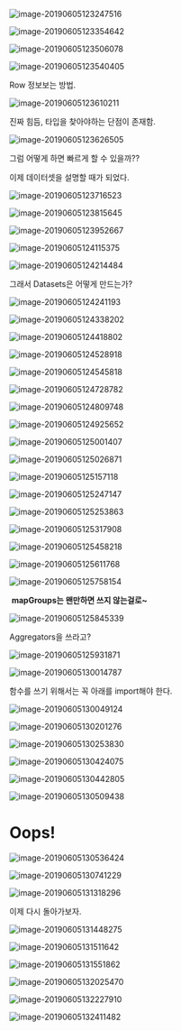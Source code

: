 ![image-20190605123247516](http://ww2.sinaimg.cn/large/006tNc79gy1g3q4gsqml2j30mv0cugqq.jpg)





![image-20190605123354642](http://ww4.sinaimg.cn/large/006tNc79gy1g3q4hycg5dj30ml0dbdll.jpg)



![image-20190605123506078](http://ww3.sinaimg.cn/large/006tNc79gy1g3q4j75ettj30lx0dhwk3.jpg)



![image-20190605123540405](http://ww1.sinaimg.cn/large/006tNc79gy1g3q4js4qb6j30bl02jjrl.jpg)



Row 정보보는 방법.

![image-20190605123610211](http://ww1.sinaimg.cn/large/006tNc79gy1g3q4kb0de8j30jf07lwgr.jpg)



진짜 힘듬, 타입을 찾아야하는 단점이 존재함.



![image-20190605123626505](http://ww4.sinaimg.cn/large/006tNc79gy1g3q4kkvi86j30ng0d478s.jpg)



그럼 어떻게 하면 빠르게 할 수 있을까??



이제 데이터셋을 설명할 때가 되었다.

![image-20190605123716523](http://ww3.sinaimg.cn/large/006tNc79gy1g3q4lgpeusj30no0do771.jpg)



![image-20190605123815645](http://ww4.sinaimg.cn/large/006tNc79gy1g3q4mhfidmj30ml0eajy5.jpg)



![image-20190605123952667](http://ww1.sinaimg.cn/large/006tNc79gy1g3q4o5sqooj30oj09ugpq.jpg)



![image-20190605124115375](http://ww2.sinaimg.cn/large/006tNc79gy1g3q4pmauilj30n908mad7.jpg)



![image-20190605124214484](http://ww1.sinaimg.cn/large/006tNc79gy1g3q4qm89pzj30m204cdhd.jpg)



그래서 Datasets은 어떻게 만드는가?

![image-20190605124241193](http://ww1.sinaimg.cn/large/006tNc79gy1g3q4r30ydvj30mo08zq6d.jpg)



![image-20190605124338202](http://ww4.sinaimg.cn/large/006tNc79gy1g3q4s34lx3j30ld060dhy.jpg)



![image-20190605124418802](http://ww3.sinaimg.cn/large/006tNc79gy1g3q4ss1mf8j30ma0db79l.jpg)



![image-20190605124528918](http://ww1.sinaimg.cn/large/006tNc79gy1g3q4u00f6cj30m008ftc4.jpg)



![image-20190605124545818](http://ww2.sinaimg.cn/large/006tNc79gy1g3q4uaab0jj30kp075n16.jpg)



![image-20190605124728782](http://ww4.sinaimg.cn/large/006tNc79gy1g3q4w2kms2j30m40dgai9.jpg)



![image-20190605124809748](http://ww2.sinaimg.cn/large/006tNc79gy1g3q4ws7ll1j30na0c80yo.jpg)



![image-20190605124925652](http://ww2.sinaimg.cn/large/006tNc79gy1g3q4y3ky6dj30na0c80yo.jpg)



![image-20190605125001407](http://ww3.sinaimg.cn/large/006tNc79gy1g3q4ysntwpj30m20e5aha.jpg)



![image-20190605125026871](http://ww4.sinaimg.cn/large/006tNc79gy1g3q4z5weerj30mk09nn2d.jpg)



![image-20190605125157118](http://ww1.sinaimg.cn/large/006tNc79gy1g3q50qc0l4j30mm0cmaf0.jpg)



![image-20190605125247147](http://ww4.sinaimg.cn/large/006tNc79gy1g3q51laz50j30m50ek0zc.jpg)



![image-20190605125253863](http://ww4.sinaimg.cn/large/006tNc79gy1g3q51pp5l0j30lq0bkq7a.jpg)



![image-20190605125317908](http://ww2.sinaimg.cn/large/006tNc79gy1g3q524tsucj30mn0edgvy.jpg)



![image-20190605125458218](http://ww3.sinaimg.cn/large/006tNc79gy1g3q53v3gt9j30mr0endn8.jpg)



![image-20190605125611768](http://ww4.sinaimg.cn/large/006tNc79gy1g3q555brmaj30o408zdk1.jpg)



![image-20190605125758154](http://ww1.sinaimg.cn/large/006tNc79gy1g3q56zt35nj30lv0ed791.jpg)



​	**mapGroups는 왠만하면 쓰지 않는걸로~**

![image-20190605125845339](http://ww2.sinaimg.cn/large/006tNc79gy1g3q57ssoucj30mx0dy0yw.jpg)



Aggregators을 쓰라고?

![image-20190605125931871](http://ww3.sinaimg.cn/large/006tNc79gy1g3q58lqgbtj30mx0cagpq.jpg)



![image-20190605130014787](http://ww3.sinaimg.cn/large/006tNc79gy1g3q59czopij30m909jtc9.jpg)

함수를 쓰기 위해서는 꼭 아래를 import해야 한다.

![image-20190605130049124](http://ww2.sinaimg.cn/large/006tNc79gy1g3q59yzjapj30on0a1aeg.jpg)



![image-20190605130201276](http://ww3.sinaimg.cn/large/006tNc79gy1g3q5b7j0klj30mk0e9gso.jpg)



![image-20190605130253830](http://ww4.sinaimg.cn/large/006tNc79gy1g3q5c48bz3j30n10c9n2e.jpg)



![image-20190605130424075](http://ww1.sinaimg.cn/large/006tNc79gy1g3q5doerm8j30n60bx44m.jpg)



![image-20190605130442805](http://ww1.sinaimg.cn/large/006tNc79gy1g3q5e2fcbzj30me0c3afy.jpg)



![image-20190605130509438](http://ww4.sinaimg.cn/large/006tNc79gy1g3q5egwo3pj30lq02jjrw.jpg)



# Oops!



![image-20190605130536424](http://ww1.sinaimg.cn/large/006tNc79gy1g3q5exfwf7j30lb0eowma.jpg)



![image-20190605130741229](http://ww3.sinaimg.cn/large/006tNc79gy1g3q5h3gsggj30mm0ec7e3.jpg)



![image-20190605131318296](http://ww4.sinaimg.cn/large/006tNc79gy1g3q5my9368j30nc0e9agp.jpg)



이제 다시 돌아가보자.

![image-20190605131448275](http://ww4.sinaimg.cn/large/006tNc79gy1g3q5oj22d4j30n70efwn5.jpg)



![image-20190605131511642](http://ww4.sinaimg.cn/large/006tNc79gy1g3q5owe1kfj30li0egte8.jpg)



![image-20190605131551862](http://ww4.sinaimg.cn/large/006tNc79gy1g3q5pm9mc7j30le0e9dm0.jpg)



![image-20190605132025470](http://ww2.sinaimg.cn/large/006tNc79gy1g3q5uctpo3j30mj0dxqat.jpg)



![image-20190605132227910](http://ww4.sinaimg.cn/large/006tNc79gy1g3q5wh5n3qj30mb0d6wks.jpg)



![image-20190605132411482](http://ww1.sinaimg.cn/large/006tNc79gy1g3q5ya8i1ij30m90d6dl5.jpg)